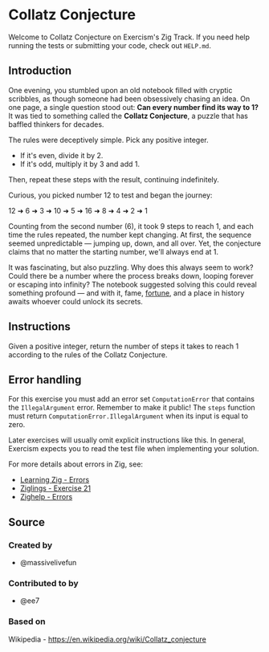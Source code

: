 # Collatz Conjecture

Welcome to Collatz Conjecture on Exercism's Zig Track.
If you need help running the tests or submitting your code, check out `HELP.md`.

## Introduction

One evening, you stumbled upon an old notebook filled with cryptic scribbles, as though someone had been obsessively chasing an idea.
On one page, a single question stood out: **Can every number find its way to 1?**
It was tied to something called the **Collatz Conjecture**, a puzzle that has baffled thinkers for decades.

The rules were deceptively simple.
Pick any positive integer.

- If it's even, divide it by 2.
- If it's odd, multiply it by 3 and add 1.

Then, repeat these steps with the result, continuing indefinitely.

Curious, you picked number 12 to test and began the journey:

12 ➜ 6 ➜ 3 ➜ 10 ➜ 5 ➜ 16 ➜ 8 ➜ 4 ➜ 2 ➜ 1

Counting from the second number (6), it took 9 steps to reach 1, and each time the rules repeated, the number kept changing.
At first, the sequence seemed unpredictable — jumping up, down, and all over.
Yet, the conjecture claims that no matter the starting number, we'll always end at 1.

It was fascinating, but also puzzling.
Why does this always seem to work?
Could there be a number where the process breaks down, looping forever or escaping into infinity?
The notebook suggested solving this could reveal something profound — and with it, fame, [fortune][collatz-prize], and a place in history awaits whoever could unlock its secrets.

[collatz-prize]: https://mathprize.net/posts/collatz-conjecture/

## Instructions

Given a positive integer, return the number of steps it takes to reach 1 according to the rules of the Collatz Conjecture.

## Error handling

For this exercise you must add an error set `ComputationError` that contains the `IllegalArgument` error.
Remember to make it public!
The `steps` function must return `ComputationError.IllegalArgument` when its input is equal to zero.

Later exercises will usually omit explicit instructions like this.
In general, Exercism expects you to read the test file when implementing your solution.

For more details about errors in Zig, see:

- [Learning Zig - Errors][learning-zig-errors]
- [Ziglings - Exercise 21][ziglings-exercise-21]
- [Zighelp - Errors][zighelp-errors]

[learning-zig-errors]: https://www.openmymind.net/learning_zig/language_overview_2/#errors
[zighelp-errors]: https://zighelp.org/chapter-1/#errors
[ziglings-exercise-21]: https://codeberg.org/ziglings/exercises/src/commit/0d46acfa02d0c29fdfb3651e82a77284dd8f2e00/exercises/021_errors.zig

## Source

### Created by

- @massivelivefun

### Contributed to by

- @ee7

### Based on

Wikipedia - https://en.wikipedia.org/wiki/Collatz_conjecture